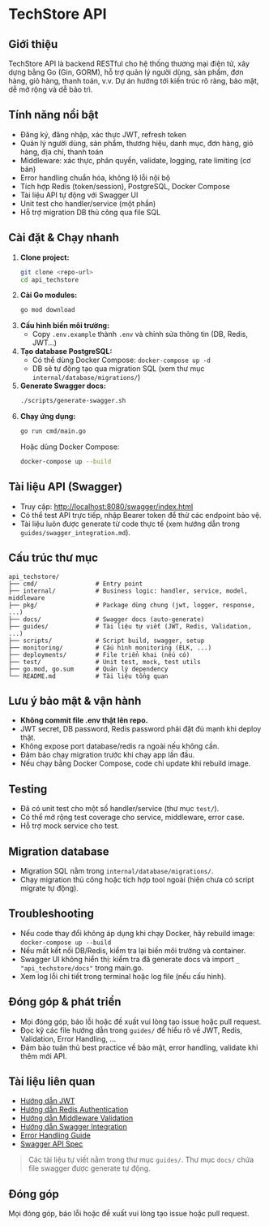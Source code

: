 # TechStore API

## Giới thiệu
TechStore API là backend RESTful cho hệ thống thương mại điện tử, xây dựng bằng Go (Gin, GORM), hỗ trợ quản lý người dùng, sản phẩm, đơn hàng, giỏ hàng, thanh toán, v.v. Dự án hướng tới kiến trúc rõ ràng, bảo mật, dễ mở rộng và dễ bảo trì.

## Tính năng nổi bật
- Đăng ký, đăng nhập, xác thực JWT, refresh token
- Quản lý người dùng, sản phẩm, thương hiệu, danh mục, đơn hàng, giỏ hàng, địa chỉ, thanh toán
- Middleware: xác thực, phân quyền, validate, logging, rate limiting (cơ bản)
- Error handling chuẩn hóa, không lộ lỗi nội bộ
- Tích hợp Redis (token/session), PostgreSQL, Docker Compose
- Tài liệu API tự động với Swagger UI
- Unit test cho handler/service (một phần)
- Hỗ trợ migration DB thủ công qua file SQL

## Cài đặt & Chạy nhanh
1. **Clone project:**
   ```bash
   git clone <repo-url>
   cd api_techstore
   ```
2. **Cài Go modules:**
   ```bash
   go mod download
   ```
3. **Cấu hình biến môi trường:**
   - Copy `.env.example` thành `.env` và chỉnh sửa thông tin (DB, Redis, JWT...)
4. **Tạo database PostgreSQL:**
   - Có thể dùng Docker Compose: `docker-compose up -d`
   - DB sẽ tự động tạo qua migration SQL (xem thư mục `internal/database/migrations/`)
5. **Generate Swagger docs:**
   ```bash
   ./scripts/generate-swagger.sh
   ```
6. **Chạy ứng dụng:**
   ```bash
   go run cmd/main.go
   ```
   Hoặc dùng Docker Compose:
   ```bash
   docker-compose up --build
   ```

## Tài liệu API (Swagger)
- Truy cập: [http://localhost:8080/swagger/index.html](http://localhost:8080/swagger/index.html)
- Có thể test API trực tiếp, nhập Bearer token để thử các endpoint bảo vệ.
- Tài liệu luôn được generate từ code thực tế (xem hướng dẫn trong `guides/swagger_integration.md`).

## Cấu trúc thư mục
```
api_techstore/
├── cmd/                # Entry point
├── internal/           # Business logic: handler, service, model, middleware
├── pkg/                # Package dùng chung (jwt, logger, response, ...)
├── docs/               # Swagger docs (auto-generate)
├── guides/             # Tài liệu tự viết (JWT, Redis, Validation, ...)
├── scripts/            # Script build, swagger, setup
├── monitoring/         # Cấu hình monitoring (ELK, ...)
├── deployments/        # File triển khai (nếu có)
├── test/               # Unit test, mock, test utils
├── go.mod, go.sum      # Quản lý dependency
└── README.md           # Tài liệu tổng quan
```

## Lưu ý bảo mật & vận hành
- **Không commit file .env thật lên repo.**
- JWT secret, DB password, Redis password phải đặt đủ mạnh khi deploy thật.
- Không expose port database/redis ra ngoài nếu không cần.
- Đảm bảo chạy migration trước khi chạy app lần đầu.
- Nếu chạy bằng Docker Compose, code chỉ update khi rebuild image.

## Testing
- Đã có unit test cho một số handler/service (thư mục `test/`).
- Có thể mở rộng test coverage cho service, middleware, error case.
- Hỗ trợ mock service cho test.

## Migration database
- Migration SQL nằm trong `internal/database/migrations/`.
- Chạy migration thủ công hoặc tích hợp tool ngoài (hiện chưa có script migrate tự động).

## Troubleshooting
- Nếu code thay đổi không áp dụng khi chạy Docker, hãy rebuild image: `docker-compose up --build`
- Nếu mất kết nối DB/Redis, kiểm tra lại biến môi trường và container.
- Swagger UI không hiển thị: kiểm tra đã generate docs và import `_ "api_techstore/docs"` trong main.go.
- Xem log lỗi chi tiết trong terminal hoặc log file (nếu cấu hình).

## Đóng góp & phát triển
- Mọi đóng góp, báo lỗi hoặc đề xuất vui lòng tạo issue hoặc pull request.
- Đọc kỹ các file hướng dẫn trong `guides/` để hiểu rõ về JWT, Redis, Validation, Error Handling, ...
- Đảm bảo tuân thủ best practice về bảo mật, error handling, validate khi thêm mới API.

## Tài liệu liên quan
- [Hướng dẫn JWT](guides/jwt_basic_implementation.md)
- [Hướng dẫn Redis Authentication](guides/redis_authentication.md)
- [Hướng dẫn Middleware Validation](guides/validation_middleware_guide.md)
- [Hướng dẫn Swagger Integration](guides/swagger_integration.md)
- [Error Handling Guide](guides/error_handling_guide.md)
- [Swagger API Spec](docs/swagger.yaml)

> Các tài liệu tự viết nằm trong thư mục `guides/`. Thư mục `docs/` chứa file swagger được generate tự động.

## Đóng góp
Mọi đóng góp, báo lỗi hoặc đề xuất vui lòng tạo issue hoặc pull request. 
